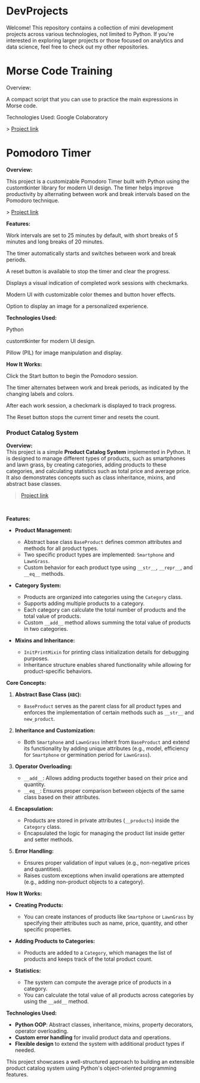 # DevProjects
Welcome! This repository contains a collection of mini development projects across various technologies, not limited to Python. If you're interested in exploring larger projects or those focused on analytics and data science, feel free to check out my other repositories.
<br>
# Morse Code Training
<p> Overview: <p>A compact script that you can use to practice the main expressions in Morse code.<p>
Technologies Used: Google Colaboratory<p>
> <a href="https://github.com/bntmzu/PythonDevProjects/blob/555d2eadb6762fdcea80d38636817bbb1cd7cb2f/Morse_%D0%A1ode_Training.ipynb">Project link</a>
<br>
  
# Pomodoro Timer
**Overview:**  
<p>This project is a customizable Pomodoro Timer built with Python using the customtkinter library for modern UI design. The timer helps improve productivity by alternating between work and break intervals based on the Pomodoro technique.<p>
> <a href="https://github.com/bntmzu/MiniDevProjects/blob/main/Pomodoro.py">Project link</a>
<br>
  
**Features:** 
<p>Work intervals are set to 25 minutes by default, with short breaks of 5 minutes and long breaks of 20 minutes.<p>
The timer automatically starts and switches between work and break periods.<p>
A reset button is available to stop the timer and clear the progress.<p>
Displays a visual indication of completed work sessions with checkmarks.<p>
Modern UI with customizable color themes and button hover effects.<p>
Option to display an image for a personalized experience.<p>

**Technologies Used:**
<p>Python<p>
customtkinter for modern UI design.<p>
Pillow (PIL) for image manipulation and display.<p>

**How It Works:**
<p>Click the Start button to begin the Pomodoro session.<p>
The timer alternates between work and break periods, as indicated by the changing labels and colors.<p>
After each work session, a checkmark is displayed to track progress.<p>
The Reset button stops the current timer and resets the count.<p>

###  Product Catalog System

**Overview:**  
This project is a simple **Product Catalog System** implemented in Python. It is designed to manage different types of products, such as smartphones and lawn grass, by creating categories, adding products to these categories, and calculating statistics such as total price and average price. It also demonstrates concepts such as class inheritance, mixins, and abstract base classes.<p>
> <a href="https://github.com/bntmzu/MiniDevProjects/blob/main/Product_Catalog_System.py">Project link</a>
<br>


**Features:**

- **Product Management:**
  - Abstract base class `BaseProduct` defines common attributes and methods for all product types.
  - Two specific product types are implemented: `Smartphone` and `LawnGrass`.
  - Custom behavior for each product type using `__str__`, `__repr__`, and `__eq__` methods.

- **Category System:**
  - Products are organized into categories using the `Category` class.
  - Supports adding multiple products to a category.
  - Each category can calculate the total number of products and the total value of products.
  - Custom `__add__` method allows summing the total value of products in two categories.

- **Mixins and Inheritance:**
  - `InitPrintMixin` for printing class initialization details for debugging purposes.
  - Inheritance structure enables shared functionality while allowing for product-specific behaviors.


**Core Concepts:**

1. **Abstract Base Class (`ABC`):**
   - `BaseProduct` serves as the parent class for all product types and enforces the implementation of certain methods such as `__str__` and `new_product`.

2. **Inheritance and Customization:**
   - Both `Smartphone` and `LawnGrass` inherit from `BaseProduct` and extend its functionality by adding unique attributes (e.g., model, efficiency for `Smartphone` or germination period for `LawnGrass`).

3. **Operator Overloading:**
   - `__add__`: Allows adding products together based on their price and quantity.
   - `__eq__`: Ensures proper comparison between objects of the same class based on their attributes.

4. **Encapsulation:**
   - Products are stored in private attributes (`__products`) inside the `Category` class.
   - Encapsulated the logic for managing the product list inside getter and setter methods.

5. **Error Handling:**
   - Ensures proper validation of input values (e.g., non-negative prices and quantities).
   - Raises custom exceptions when invalid operations are attempted (e.g., adding non-product objects to a category).

**How It Works:**
- **Creating Products:**
  - You can create instances of products like `Smartphone` or `LawnGrass` by specifying their attributes such as name, price, quantity, and other specific properties.
  
- **Adding Products to Categories:**
  - Products are added to a `Category`, which manages the list of products and keeps track of the total product count.
  
- **Statistics:**
  - The system can compute the average price of products in a category.
  - You can calculate the total value of all products across categories by using the `__add__` method.


**Technologies Used:**

- **Python OOP**: Abstract classes, inheritance, mixins, property decorators, operator overloading.
- **Custom error handling** for invalid product data and operations.
- **Flexible design** to extend the system with additional product types if needed.

This project showcases a well-structured approach to building an extensible product catalog system using Python's object-oriented programming features.
